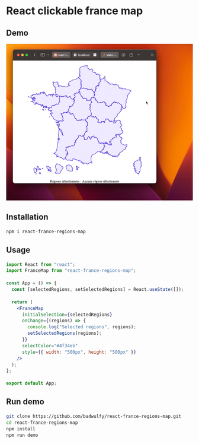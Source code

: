 # React clickable france map

## Demo

![demo](https://github.com/badwulfy/react-france-regions-map/blob/main/demo.gif?raw=true)

## Installation

```bash
npm i react-france-regions-map
```

## Usage

```jsx
import React from "react";
import FranceMap from "react-france-regions-map";

const App = () => {
  const [selectedRegions, setSelectedRegions] = React.useState([]);

  return (
    <FranceMap
      initialSelection={selectedRegions}
      onChange={(regions) => {
        console.log("Selected regions", regions);
        setSelectedRegions(regions);
      }}
      selectColor="#4f34eb"
      style={{ width: "500px", height: "500px" }}
    />
  );
};

export default App;
```

## Run demo

```bash
git clone https://github.com/badwulfy/react-france-regions-map.git
cd react-france-regions-map
npm install
npm run demo
```
